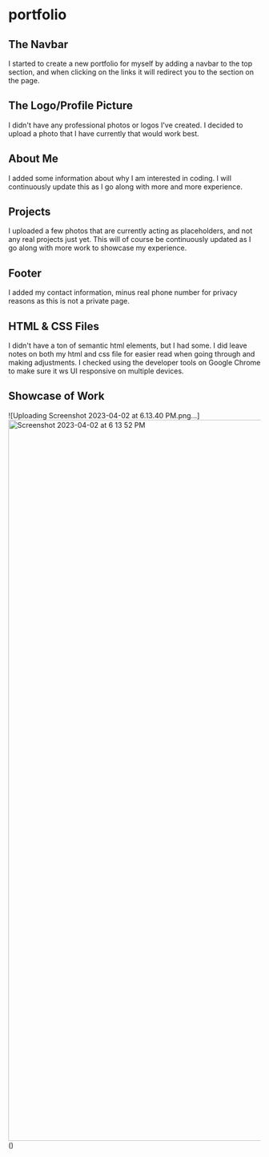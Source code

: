 # portfolio

## The Navbar
I started to create a new portfolio for myself by adding a navbar to the top section, and when clicking on the links it will redirect you to the section on the page. 

## The Logo/Profile Picture
I didn't have any professional photos or logos I've created. I decided to upload a photo that I have currently that would work best. 

## About Me
I added some information about why I am interested in coding. I will continuously update this as I go along with more and more experience. 

## Projects
I uploaded a few photos that are currently acting as placeholders, and not any real projects just yet. This will of course be continuously updated as I go along with more work to showcase my experience. 

## Footer
I added my contact information, minus real phone number for privacy reasons as this is not a private page. 

## HTML & CSS Files
I didn't have a ton of semantic html elements, but I had some. I did leave notes on both my html and css file for easier read when going through and making adjustments. I checked using the developer tools on Google Chrome to make sure it ws UI responsive on multiple devices.

## Showcase of Work
![Uploading Screenshot 2023-04-02 at 6.13.40 PM.png…]<img width="1440" alt="Screenshot 2023-04-02 at 6 13 52 PM" src="https://user-images.githubusercontent.com/109103013/229390742-4e437523-50cd-478a-a026-5206b41ca201.png">
()
